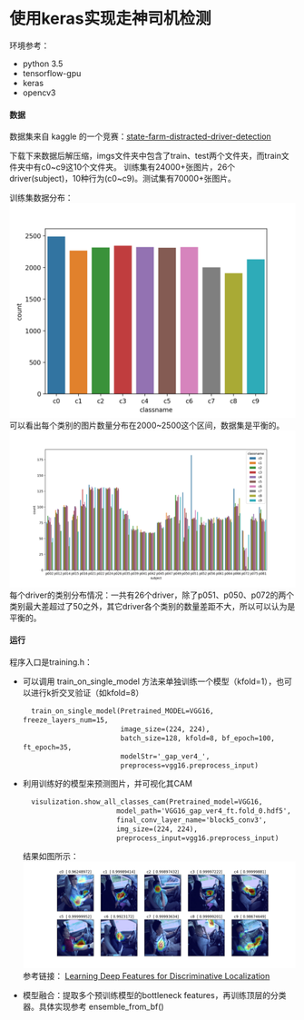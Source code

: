 # 使用keras实现走神司机检测

环境参考：

* python 3.5
* tensorflow-gpu
* keras
* opencv3

#### 数据
数据集来自 kaggle 的一个竞赛：[state-farm-distracted-driver-detection](https://www.kaggle.com/c/state-farm-distracted-driver-detection/data)

下载下来数据后解压缩，imgs文件夹中包含了train、test两个文件夹，而train文件夹中有c0\~c9这10个文件夹。
训练集有24000+张图片，26个driver(subject)，10种行为(c0\~c9)。测试集有70000+张图片。

训练集数据分布：
![](./Figure_0.png)
可以看出每个类别的图片数量分布在2000~2500这个区间，数据集是平衡的。
![](./Figure_1.png)
每个driver的类别分布情况：一共有26个driver，除了p051、p050、p072的两个类别最大差超过了50之外，其它driver各个类别的数量差距不大，所以可以认为是平衡的。


#### 运行 
程序入口是training.h：

* 可以调用 train\_on\_single\_model 方法来单独训练一个模型（kfold=1），也可以进行k折交叉验证（如kfold=8）
	
		train_on_single_model(Pretrained_MODEL=VGG16, freeze_layers_num=15,
                          	  image_size=(224, 224),
                          	  batch_size=128, kfold=8, bf_epoch=100, ft_epoch=35,
                              modelStr='_gap_ver4_',
                              preprocess=vgg16.preprocess_input)

* 利用训练好的模型来预测图片，并可视化其CAM

	    visulization.show_all_classes_cam(Pretrained_model=VGG16,
	                         model_path='VGG16_gap_ver4_ft.fold_0.hdf5',
	                         final_conv_layer_name='block5_conv3',
	                         img_size=(224, 224),
	                         preprocess_input=vgg16.preprocess_input)

	结果如图所示：
![](./vgg16_cam.png)
参考链接：
[Learning Deep Features for Discriminative Localization](http://cnnlocalization.csail.mit.edu/)

* 模型融合：提取多个预训练模型的bottleneck features，再训练顶层的分类器。具体实现参考 ensemble\_from\_bf()
